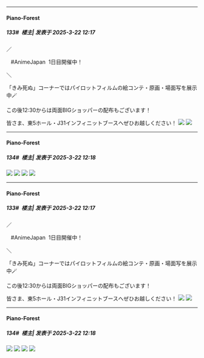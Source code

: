 ﻿
*****

####  Piano-Forest  
##### 133#         楼主| 发表于 2025-3-22 12:17

／

   #AnimeJapan  1日目開催中！

＼

「きみ死ぬ」コーナーではパイロットフィルムの絵コンテ・原画・場面写を展示中🪄

この後12:30からは両面BIGショッパーの配布もございます！

皆さま、東5ホール・J31インフィニットブースへぜひお越しください！
<img src="https://p.sda1.dev/22/5357b38929312c8d41895a41ea54d48c/20250322_120536.jpg" referrerpolicy="no-referrer">
<img src="https://p.sda1.dev/22/0c66249834a6e4952d81efb118b91ab9/20250322_120537.jpg" referrerpolicy="no-referrer">

*****

####  Piano-Forest  
##### 134#         楼主| 发表于 2025-3-22 12:18

<img src="https://p.sda1.dev/22/8ad4fbd2e83b669faa8113bf8fd18805/20250322_120913.jpg" referrerpolicy="no-referrer">
<img src="https://p.sda1.dev/22/7d19b615e132dcb4b49602f7fe215dbc/20250322_120923.jpg" referrerpolicy="no-referrer">
<img src="https://p.sda1.dev/22/71c0f16f717ba299c2f0937b693d84c6/20250322_121114.jpg" referrerpolicy="no-referrer">
<img src="https://p.sda1.dev/22/f895c8e91ec855ab1ee96abf69ef2f81/20250322_120918.jpg" referrerpolicy="no-referrer">


*****

####  Piano-Forest  
##### 133#         楼主| 发表于 2025-3-22 12:17

／

   #AnimeJapan  1日目開催中！

＼

「きみ死ぬ」コーナーではパイロットフィルムの絵コンテ・原画・場面写を展示中🪄

この後12:30からは両面BIGショッパーの配布もございます！

皆さま、東5ホール・J31インフィニットブースへぜひお越しください！
<img src="https://p.sda1.dev/22/5357b38929312c8d41895a41ea54d48c/20250322_120536.jpg" referrerpolicy="no-referrer">
<img src="https://p.sda1.dev/22/0c66249834a6e4952d81efb118b91ab9/20250322_120537.jpg" referrerpolicy="no-referrer">

*****

####  Piano-Forest  
##### 134#         楼主| 发表于 2025-3-22 12:18

<img src="https://p.sda1.dev/22/8ad4fbd2e83b669faa8113bf8fd18805/20250322_120913.jpg" referrerpolicy="no-referrer">
<img src="https://p.sda1.dev/22/7d19b615e132dcb4b49602f7fe215dbc/20250322_120923.jpg" referrerpolicy="no-referrer">
<img src="https://p.sda1.dev/22/71c0f16f717ba299c2f0937b693d84c6/20250322_121114.jpg" referrerpolicy="no-referrer">
<img src="https://p.sda1.dev/22/f895c8e91ec855ab1ee96abf69ef2f81/20250322_120918.jpg" referrerpolicy="no-referrer">

